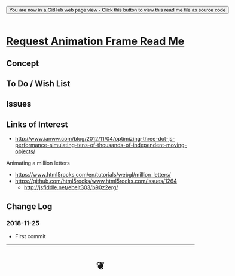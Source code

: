 
<span style=display:none; >[You are now in a GitHub source code view - click this link to view Read Me file as a web page]( https://pushme-pullyou.github.io/#cookbook-threejs/examples/animation/request-animation-frame/README.md "View file as a web page." ) </span>

<div><input type=button class = 'btn btn-secondary btn-sm' onclick="window.location.href='https://github.com/pushme-pullyou/pushme-pullyou.github.io/blob/master/cookbook-threejs/examples/animation/request-animation-frame/.md'";
value='You are now in a GitHub web page view - Click this button to view this read me file as source code' ></div>

<br>

# [Request Animation Frame Read Me]( #cookbook-threejs/examples/animation/request-animation-frame/README.md )

<!--
<iframe src=https://pushme-pullyou.github.io/cookbook-threejs/examples/animation/request-animation-frame/cookbook-threejs/examples/animation/request-animation-frame.html width=100% height=500px >Iframes are not viewable in GitHub source code views</iframe>
_<small>Request Animation Frame</small>_

## Full Screen: [Request Animation Frame]( https://pushme-pullyou.github.io/cookbook-threejs/examples/animation/request-animation-frame/cookbook-threejs/examples/animation/request-animation-frame.html )
-->


## Concept


## To Do / Wish List


## Issues



## Links of Interest

* http://www.ianww.com/blog/2012/11/04/optimizing-three-dot-js-performance-simulating-tens-of-thousands-of-independent-moving-objects/

Animating a million letters
* https://www.html5rocks.com/en/tutorials/webgl/million_letters/
* https://github.com/html5rocks/www.html5rocks.com/issues/1264
	* http://jsfiddle.net/ebeit303/b90z2erg/

## Change Log

### 2018-11-25



* First commit


***

# <center title="hello!" ><a href=javascript:window.scrollTo(0,0); style=text-decoration:none; > ❦ </a></center>

